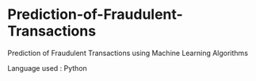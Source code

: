 # Prediction-of-Fraudulent-Transactions
Prediction of Fraudulent Transactions using Machine Learning Algorithms 

Language used : Python

